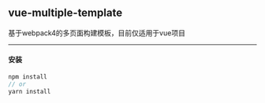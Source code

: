 ## vue-multiple-template
 
基于webpack4的多页面构建模板，目前仅适用于vue项目

---

#### 安装

```js
npm install
// or
yarn install
```